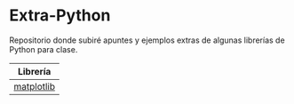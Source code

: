 # Extra-Python
Repositorio donde subiré apuntes y ejemplos extras de algunas librerías de Python para clase.

| Librería |
|------------|
| [matplotlib](https://github.com/cvcvrril/Extra-Python/blob/main/matplotlib_prueba.py) |
